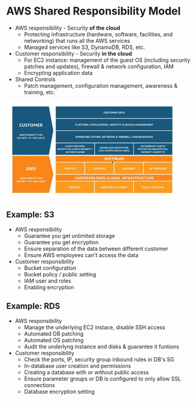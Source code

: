 # AWS Shared Responsibility Model

- AWS responsibility - Security **of the cloud**
    - Protecting infrastructure (hardware, software, facilities, and networking) that runs all the AWS services
    - Managed services like S3, DynamoDB, RDS, etc.
- Customer responsibility - Security **in the cloud**
    - For EC2 instance: management of the guest OS (including security patches and updates), firewall & network configuration, IAM
    - Encrypting application data
- Shared Controls
    - Patch management, configuration management, awareness & training, etc.

![Shared Responsibility Model](../../images/security/shared_responsibility_model.png)

## Example: S3

- AWS responsibility
    - Guarantee you get unlimited storage
    - Guarantee you get encryption
    - Ensure separation of the data between different customer
    - Ensure AWS employees can't access the data
- Customer responsibility
    - Bucket configuration
    - Bucket policy / public setting
    - IAM user and roles
    - Enabling encryption

## Example: RDS

- AWS responsibility
    - Manage the underlying EC2 instace, disable SSH access
    - Automated DB patching
    - Automated OS patching
    - Audit the underlyng instance and disks & guarantee it funtions
- Customer responsibility
    - Check the ports, IP, security group inbound rules in DB's SG
    - In-database user creation and permissions
    - Creating a database with or without public access
    - Ensure parameter groups or DB is configured to only allow SSL connections
    - Database encryption setting
